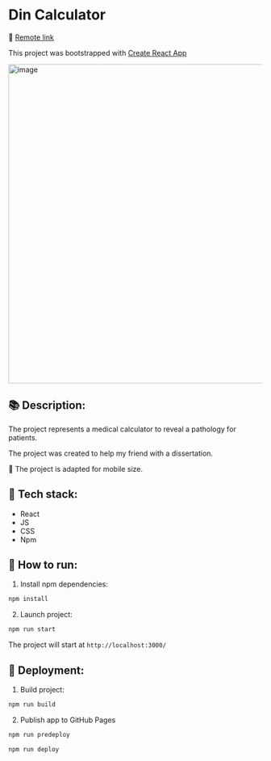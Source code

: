 # Din Calculator

🚀 [Remote link](https://tatianaryzhova.github.io/din-calculator/)

This project was bootstrapped with [Create React App](https://github.com/facebook/create-react-app)

<img width="632" alt="image" src="https://user-images.githubusercontent.com/56598375/167306445-808d35a6-112d-4f1e-8eeb-3214e170d35c.png">

## :books: Description:
The project represents a medical calculator to reveal a pathology for patients.

The project was created to help my friend with a dissertation.

📱 The project is adapted for mobile size.

## :pushpin: Tech stack:
- React
- JS
- CSS
- Npm

## 💨 How to run:

1. Install npm dependencies:

```sh
npm install
```

2. Launch project:

```sh
npm run start
```
The project will start at `http://localhost:3000/`

## :tractor: Deployment:

1. Build project:

```sh
npm run build
```

2. Publish app to GitHub Pages

```sh
npm run predeploy
```

```sh
npm run deploy
```

